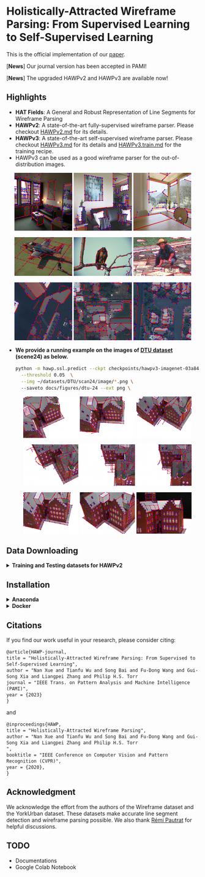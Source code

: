 # Holistically-Attracted Wireframe Parsing: From Supervised Learning to Self-Supervised Learning

This is the official implementation of our [paper](https://arxiv.org/abs/2210.12971).

<!-- [**News**] The upgraded HAWPv2 and HAWPv3 are available now! 
[**News**] We experimentally provided an easy-to-install version for inference-only usage of HAWP, please checkout the [``inference``](https://github.com/cherubicXN/hawp/tree/inference) branch for the details. -->
[**News**] Our journal version has been accepted in PAMI!

[**News**] The upgraded HAWPv2 and HAWPv3 are available now! 
## Highlights

- **HAT Fields**: A General and Robust Representation of Line Segments for Wireframe Parsing
- **HAWPv2**: A state-of-the-art fully-supervised wireframe parser. Please checkout [HAWPv2.md](docs/HAWPv2.md) for its details.
- **HAWPv3**: A state-of-the-art self-supervised wireframe parser. Please checkout [HAWPv3.md](docs/HAWPv3.md) for its details and [HAWPv3.train.md](docs/HAWPv3.train.md) for the training recipe. 
- HAWPv3 can be used as a good wireframe parser for the out-of-distribution images.
  
<p align="center">
<!-- <img src="figures/teaser.png" height="400" >
 -->
 <img src="docs/figures/v3-wireframe/00037187.png" width="30%">
 <img src="docs/figures/v3-wireframe/00051510.png" width="30%">
 <img src="docs/figures/v3-wireframe/00074259.png" width="30%">
</p>
<p align="center">
 <img src="docs/figures/v3-BSDS/37073.png" width="30%">
 <img src="docs/figures/v3-BSDS/42049.png" width="30%">
 <img src="docs/figures/v3-BSDS/85048.png" width="30%">
</p>
<p align="center">
 <img src="docs/figures/v3-CrowdAI/000000000190.png" width="30%">
 <img src="docs/figures/v3-CrowdAI/000000000210.png" width="30%">
 <img src="docs/figures/v3-CrowdAI/000000000230.png" width="30%">
<p>

- **We provide a running example on the images of [DTU dataset](https://roboimagedata.compute.dtu.dk/?page_id=36) (scene24) as below.**
  ```bash
  python -m hawp.ssl.predict --ckpt checkpoints/hawpv3-imagenet-03a84.pth  \
    --threshold 0.05  \
    --img ~/datasets/DTU/scan24/image/*.png \ 
    --saveto docs/figures/dtu-24 --ext png \
  ```
    <p align="center">
      <img src="docs/figures/dtu-24/000000.png" width="30%" height=auto>
      <img src="docs/figures/dtu-24/000001.png" width="30%" height=auto>
      <img src="docs/figures/dtu-24/000002.png" width="30%" height=auto>
    </p>
    <p align="center">
      <img src="docs/figures/dtu-24/000003.png" width="30%" height=auto>
      <img src="docs/figures/dtu-24/000004.png" width="30%" height=auto>
      <img src="docs/figures/dtu-24/000005.png" width="30%" height=auto>
    </p>
    <p align="center">
      <img src="docs/figures/dtu-24/000009.png" width="30%" height=auto>
      <img src="docs/figures/dtu-24/000015.png" width="30%" height=auto>
      <img src="docs/figures/dtu-24/000045.png" width="30%" height=auto>
    </p>
   
## Data Downloading
<details>
<summary>
<b>Training and Testing datasets for HAWPv2</b>
</summary>

- The training and testing data (including [Wireframe dataset](https://github.com/huangkuns/wireframe) and [YorkUrban dataset](http://www.elderlab.yorku.ca/resources/york-urban-line-segment-database-information/)) for **HAWPv2** can be downloaded via [Google Drive](https://drive.google.com/file/d/134L-u9pgGtnzw0auPv8ykHqMjjZ2claO/view?usp=sharing). *Many thanks to authors of these two excellent datasets!* 

- You can also use the [gdown](https://pypi.org/project/gdown/) to download the data in the terminal by
  ```bash
  gdown 134L-u9pgGtnzw0auPv8ykHqMjjZ2claO
  unzip data.zip
  ```
</details>

## Installation 
<details>
<summary><b>Anaconda</b></summary>

- Clone the code repo: ``git clone https://github.com/cherubicXN/hawp.git``.
- Install ninja-build by ``sudo apt install ninja-build``.
- Create a conda environment by
```bash
conda create -n hawp python==3.9
conda activate hawp
pip install -e .
```
- Run the following command lines to install the dependencies of HAWP
```bash
# Install pytorch, please be careful for the version of CUDA on your machine
pip install torch==1.12.0+cu116 torchvision==0.13.0+cu116 torchaudio==0.12.0 --extra-index-url https://download.pytorch.org/whl/cu116 
# Install other dependencies
pip install -r requirement.txt
```
- Verify the installation.
```bash
python -c "import torch; print(torch.cuda.is_available())" # Check if the installed pytorch supports CUDA.
```
- Downloading the offically-trained checkpoints of both **HAWPv2** and **HAWPv3**.
```bash
sh downloads.sh
```

</details>

<details>
<summary><b>Docker</b></summary>

We also provide a [Dockerfile](docker/Dockerfile). You could build the docker image by running the following command lines.
```bash
sudo docker build - < Dockerfile --tag hawp:latest
```
</details>

## Citations
If you find our work useful in your research, please consider citing:
```
@article{HAWP-journal,
title = "Holistically-Attracted Wireframe Parsing: From Supervised to Self-Supervised Learning",
author = "Nan Xue and Tianfu Wu and Song Bai and Fu-Dong Wang and Gui-Song Xia and Liangpei Zhang and Philip H.S. Torr
journal = "IEEE Trans. on Pattern Analysis and Machine Intelligence (PAMI)",
year = {2023}
}
```
and 
```
@inproceedings{HAWP,
title = "Holistically-Attracted Wireframe Parsing",
author = "Nan Xue and Tianfu Wu and Song Bai and Fu-Dong Wang and Gui-Song Xia and Liangpei Zhang and Philip H.S. Torr
",
booktitle = "IEEE Conference on Computer Vision and Pattern Recognition (CVPR)",
year = {2020},
}
```

## Acknowledgment
We acknowledge the effort from the authors of the Wireframe dataset and the YorkUrban dataset. These datasets make accurate line segment detection and wireframe parsing possible. We also thank [Rémi Pautrat](https://rpautrat.github.io/) for helpful discussions.


## TODO
  - Documentations
  - Google Colab Notebook

